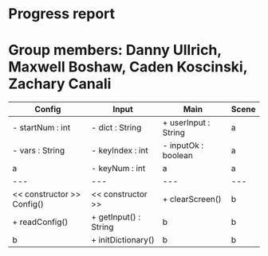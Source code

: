 # Progress report
# Group members: Danny Ullrich, Maxwell Boshaw, Caden Koscinski, Zachary Canali

| Config | Input | Main | Scene |
| --- | --- | --- | --- |
| - startNum : int | - dict : String  | + userInput : String | a |
| - vars : String  | - keyIndex : int | - inputOk : boolean  | a |
| a | - keyNum : int | a | a |
| --- | --- | --- | --- |
| << constructor >> Config() | << constructor >> | + clearScreen() | b |
| + readConfig() | + getInput() : String | b | b |
| b | + initDictionary() | b | b |
